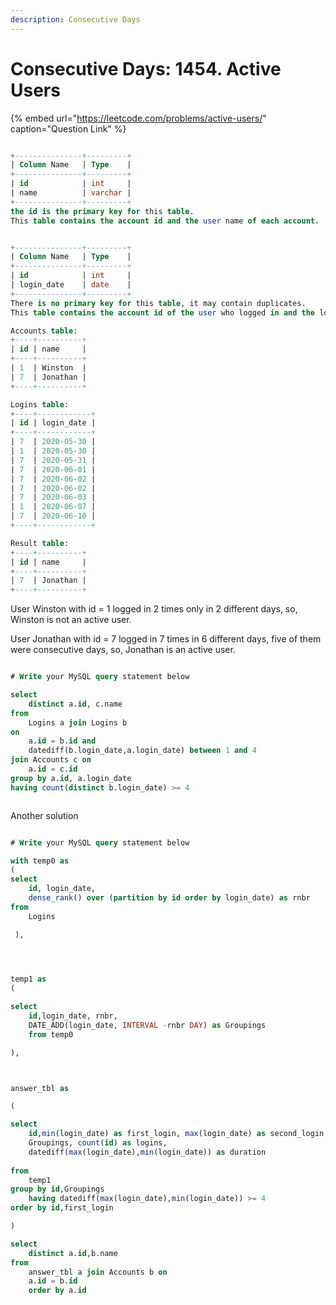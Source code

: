 ```yaml
---
description: Consecutive Days
---
```


# Consecutive Days: 1454. Active Users

{% embed url="https://leetcode.com/problems/active-users/" caption="Question Link" %}



```sql

+---------------+---------+
| Column Name   | Type    |
+---------------+---------+
| id            | int     |
| name          | varchar |
+---------------+---------+
the id is the primary key for this table.
This table contains the account id and the user name of each account.


+---------------+---------+
| Column Name   | Type    |
+---------------+---------+
| id            | int     |
| login_date    | date    |
+---------------+---------+
There is no primary key for this table, it may contain duplicates.
This table contains the account id of the user who logged in and the login date. A user may log in multiple times in the day.

Accounts table:
+----+----------+
| id | name     |
+----+----------+
| 1  | Winston  |
| 7  | Jonathan |
+----+----------+

Logins table:
+----+------------+
| id | login_date |
+----+------------+
| 7  | 2020-05-30 |
| 1  | 2020-05-30 |
| 7  | 2020-05-31 |
| 7  | 2020-06-01 |
| 7  | 2020-06-02 |
| 7  | 2020-06-02 |
| 7  | 2020-06-03 |
| 1  | 2020-06-07 |
| 7  | 2020-06-10 |
+----+------------+

Result table:
+----+----------+
| id | name     |
+----+----------+
| 7  | Jonathan |
+----+----------+

```

User Winston with id = 1 logged in 2 times only in 2 different days, so, Winston is not an active user. 

User Jonathan with id = 7 logged in 7 times in 6 different days, five of them were consecutive days, so, Jonathan is an active user.



```sql

# Write your MySQL query statement below

select 
    distinct a.id, c.name
from 
    Logins a join Logins b
on
    a.id = b.id and
    datediff(b.login_date,a.login_date) between 1 and 4
join Accounts c on
    a.id = c.id
group by a.id, a.login_date
having count(distinct b.login_date) >= 4



```

Another solution

```sql

# Write your MySQL query statement below

with temp0 as
(
select
    id, login_date, 
    dense_rank() over (partition by id order by login_date) as rnbr
from
    Logins

 ),

 


temp1 as
(

select
    id,login_date, rnbr,
    DATE_ADD(login_date, INTERVAL -rnbr DAY) as Groupings
    from temp0

),



answer_tbl as

(

select 
    id,min(login_date) as first_login, max(login_date) as second_login, 
    Groupings, count(id) as logins, 
    datediff(max(login_date),min(login_date)) as duration
    
from
    temp1
group by id,Groupings
    having datediff(max(login_date),min(login_date)) >= 4
order by id,first_login

)

select 
    distinct a.id,b.name 
from 
    answer_tbl a join Accounts b on
    a.id = b.id
    order by a.id
    

```

